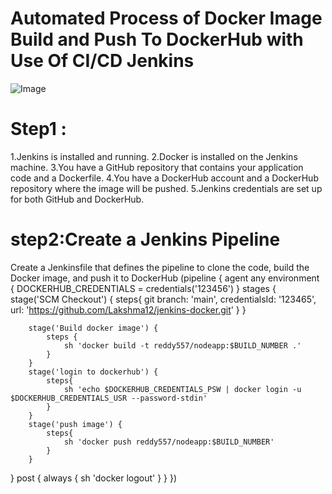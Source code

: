 # Automated Process of Docker Image Build and Push To DockerHub with Use Of CI/CD Jenkins
![Image](https://github.com/user-attachments/assets/0ddaa063-0fed-4502-a325-fec39456cb0a)

# Step1 :
1.Jenkins is installed and running.
2.Docker is installed on the Jenkins machine.
3.You have a GitHub repository that contains your application code and a Dockerfile.
4.You have a DockerHub account and a DockerHub repository where the image will be pushed.
5.Jenkins credentials are set up for both GitHub and DockerHub.
# step2:Create a Jenkins Pipeline
Create a Jenkinsfile that defines the pipeline to clone the code, build the Docker image, and push it to DockerHub
(pipeline {
    agent any 
    environment {
    DOCKERHUB_CREDENTIALS = credentials('123456')
    }
    stages { 
        stage('SCM Checkout') {
            steps{
           git branch: 'main', credentialsId: '123465', url: 'https://github.com/Lakshma12/jenkins-docker.git'
            }
        }

        stage('Build docker image') {
            steps {  
                sh 'docker build -t reddy557/nodeapp:$BUILD_NUMBER .'
            }
        }
        stage('login to dockerhub') {
            steps{
                sh 'echo $DOCKERHUB_CREDENTIALS_PSW | docker login -u $DOCKERHUB_CREDENTIALS_USR --password-stdin'
            }
        }
        stage('push image') {
            steps{
                sh 'docker push reddy557/nodeapp:$BUILD_NUMBER'
            }
        }
}
post {
        always {
            sh 'docker logout'
        }
    }
})
